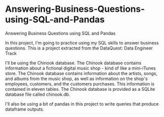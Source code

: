 # Answering-Business-Questions-using-SQL-and-Pandas
Answering Business Questions using SQL and Pandas

In this project, I'm going to practice using my SQL skills to answer business questions. This is a project extracted from the DataQuest: Data Engineer Track

I'll be using the Chinook database. The Chinook database contains information about a fictional digital music shop - kind of like a mini-iTunes store. The Chinook database contains information about the artists, songs, and albums from the music shop, as well as information on the shop's employees, customers, and the customers purchases. This information is contained in eleven tables. The Chinook database is provided as a SQLite database file called chinook.db.

I'll also be using a bit of pandas in this project to write queries that produce dataframe outputs.
